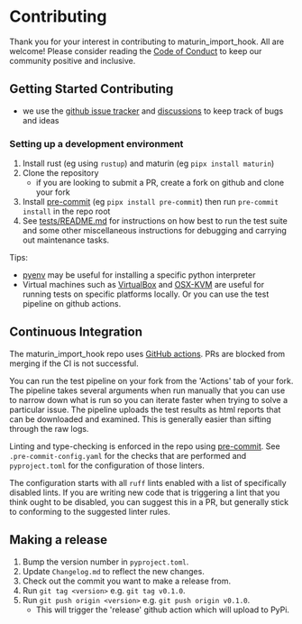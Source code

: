 # Contributing

Thank you for your interest in contributing to maturin_import_hook. All are welcome! Please consider reading
the [Code of Conduct](https://github.com/PyO3/maturin-import-hook/blob/main/Code-of-Conduct.md) to keep our community
positive and inclusive.

## Getting Started Contributing

- we use the [github issue tracker](https://github.com/PyO3/maturin-import-hook/issues) and
  [discussions](https://github.com/PyO3/maturin-import-hook/discussions) to keep track of bugs and ideas

### Setting up a development environment

1. Install rust (eg using `rustup`) and maturin (eg `pipx install maturin`)
2. Clone the repository
    - if you are looking to submit a PR, create a fork on github and clone your fork
3. Install [pre-commit](https://pre-commit.com/) (eg `pipx install pre-commit`)
   then run `pre-commit install` in the repo root
4. See [tests/README.md](https://github.com/PyO3/maturin-import-hook/blob/main/tests/README.md) for instructions
   on how best to run the test suite and some other miscellaneous instructions for debugging and
   carrying out maintenance tasks.

Tips:

- [pyenv](https://github.com/pyenv/pyenv) may be useful for installing a specific python interpreter
- Virtual machines such as [VirtualBox](https://www.virtualbox.org/) and [OSX-KVM](https://github.com/kholia/OSX-KVM)
  are useful for running tests on specific platforms locally. Or you can use the test pipeline on github actions.

## Continuous Integration

The maturin_import_hook repo uses [GitHub actions](https://github.com/PyO3/maturin-import-hook/actions).
PRs are blocked from merging if the CI is not successful.

You can run the test pipeline on your fork from the 'Actions' tab of your fork. The pipeline takes several arguments
when run manually that you can use to narrow down what is run so you can iterate faster when trying to solve a
particular issue. The pipeline uploads the test results as html reports that can be downloaded and examined.
This is generally easier than sifting through the raw logs.

Linting and type-checking is enforced in the repo using [pre-commit](https://pre-commit.com/).
See `.pre-commit-config.yaml` for the checks that are performed and `pyproject.toml` for the configuration
of those linters.

The configuration starts with all `ruff` lints enabled with a list of specifically disabled lints.
If you are writing new code that is triggering a lint that you think ought to be disabled, you can suggest this in
a PR, but generally stick to conforming to the suggested linter rules.

## Making a release

1. Bump the version number in `pyproject.toml`.
2. Update `Changelog.md` to reflect the new changes.
3. Check out the commit you want to make a release from.
4. Run `git tag <version>` e.g. `git tag v0.1.0`.
5. Run `git push origin <version>` e.g. `git push origin v0.1.0`.
    - This will trigger the 'release' github action which will upload to PyPi.
